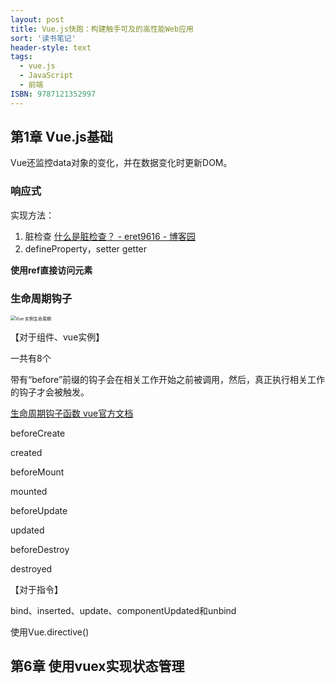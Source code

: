 ```yaml
---
layout: post
title: Vue.js快跑：构建触手可及的高性能Web应用
sort: '读书笔记'
header-style: text
tags:
  - vue.js
  - JavaScript
  - 前端
ISBN: 9787121352997 
---
```


## 第1章 Vue.js基础
 Vue还监控data对象的变化，并在数据变化时更新DOM。

### 响应式

实现方法：

1. 脏检查 [什么是脏检查？ - eret9616 - 博客园](https://www.cnblogs.com/eret9616/p/9155675.html) 
2. defineProperty，setter getter

**使用ref直接访问元素**



### **生命周期钩子**

<img src="https://cn.vuejs.org/images/lifecycle.png" alt="Vue 实例生命周期" style="zoom: 50%;" />

【对于组件、vue实例】    

 一共有8个

带有“before”前缀的钩子会在相关工作开始之前被调用，然后，真正执行相关工作的钩子才会被触发。

[生命周期钩子函数 vue官方文档](https://cn.vuejs.org/v2/api/#%E9%80%89%E9%A1%B9-%E7%94%9F%E5%91%BD%E5%91%A8%E6%9C%9F%E9%92%A9%E5%AD%90)

beforeCreate 

created

beforeMount

mounted

beforeUpdate

updated

beforeDestroy

destroyed

【对于指令】

bind、inserted、update、componentUpdated和unbind

使用Vue.directive()





## 第6章 使用vuex实现状态管理









